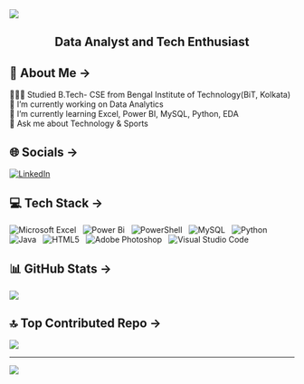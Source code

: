 <img src="https://github.com/sayanb28/sayanb28/assets/170934465/3f719fcd-c3d0-43e0-aa13-0eeef3655706">

<h2 align="center">Data Analyst and Tech Enthusiast</h2>

## 💫 About Me &#8594;
👨🏻‍🎓 Studied B.Tech- CSE from Bengal Institute of Technology(BiT, Kolkata)<br>
🔭 I’m currently working on Data Analytics<br>
🌱 I’m currently learning Excel, Power BI, MySQL, Python, EDA<br>💬 Ask me about Technology & Sports


## 🌐 Socials &#8594;
[![LinkedIn](https://img.shields.io/badge/LinkedIn-%230077B5.svg?logo=linkedin&logoColor=white)](https://linkedin.com/in/sayanbera28) 


## 💻 Tech Stack &#8594;
![Microsoft Excel](https://img.shields.io/badge/Microsoft_Excel-217346?style=for-the-badge&logo=microsoft-excel&logoColor=white) &nbsp; ![Power Bi](https://img.shields.io/badge/power_bi-F2C811?style=for-the-badge&logo=powerbi&logoColor=black) &nbsp; ![PowerShell](https://img.shields.io/badge/PowerShell-%235391FE.svg?style=for-the-badge&logo=powershell&logoColor=white) &nbsp; ![MySQL](https://img.shields.io/badge/mysql-4479A1.svg?style=for-the-badge&logo=mysql&logoColor=white) &nbsp; ![Python](https://img.shields.io/badge/python-3670A0?style=for-the-badge&logo=python&logoColor=ffdd54) &nbsp; ![Java](https://img.shields.io/badge/java-%23ED8B00.svg?style=for-the-badge&logo=openjdk&logoColor=white) &nbsp; ![HTML5](https://img.shields.io/badge/html5-%23E34F26.svg?style=for-the-badge&logo=html5&logoColor=white) &nbsp; ![Adobe Photoshop](https://img.shields.io/badge/adobe%20photoshop-%2331A8FF.svg?style=for-the-badge&logo=adobe%20photoshop&logoColor=white) &nbsp; ![Visual Studio Code](https://img.shields.io/badge/Visual%20Studio%20Code-0078d7.svg?style=for-the-badge&logo=visual-studio-code&logoColor=white)


## 📊 GitHub Stats &#8594;
![](https://github-readme-stats.vercel.app/api?username=sayanb28&theme=radical&hide_border=false&include_all_commits=false&count_private=false)<br/>


## 🔝 Top Contributed Repo &#8594;
![](https://github-contributor-stats.vercel.app/api?username=sayanb28&limit=5&theme=onedark&combine_all_yearly_contributions=true)


---
[![](https://visitcount.itsvg.in/api?id=sayanb28&icon=5&color=11)](https://visitcount.itsvg.in)
<!-- Proudly created with GPRM ( https://gprm.itsvg.in ) -->
